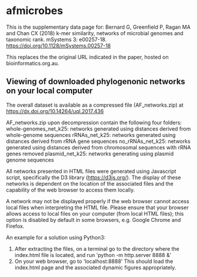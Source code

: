 # afmicrobes

This is the supplementary data page for: 
Bernard G, Greenfield P, Ragan MA and Chan CX (2018) k-mer similarity, networks of microbial genomes and taxonomic rank. mSystems 3: e00257-18.
https://doi.org/10.1128/mSystems.00257-18

This replaces the the original URL indicated in the paper, hosted on bioinformatics.org.au.

## Viewing of downloaded phylogenonic networks on your local computer

The overall dataset is available as a compressed file (AF_networks.zip) at https://dx.doi.org/10.14264/uql.2017.436

AF_networks.zip upon decompression contain the following four folders:
whole-genomes_net_k25: networks generated using distances derived from whole-genome sequences
rRNAs_net_k25: networks generated using distances derived from rRNA gene sequences
no_rRNAs_net_k25: networks generated using distances derived from chromosomal sequences with rRNA genes removed
plasmid_net_k25: networks generating using plasmid genome sequences

All networks presented in HTML files were generated using Javascript script, specifically the D3 library (https://d3js.org/). The display of these networks is dependent on the location of the associated files and the capability of the web browser to access them locally.

A network may not be displayed properly if the web browser cannot access local files when interpreting the HTML file. Please ensure that your browser allows access to local files on your computer (from local HTML files); this option is disabled by default in some browsers, e.g. Google Chrome and Firefox.

An example for a solution using Python3:
1. After extracting the files, on a terminal go to the directory where the index.html file is located, and run
'python -m http.server 8888 &'
2. On your web browser, go to
'localhost:8888'
This should load the index.html page and the associated dynamic figures appropriately.
